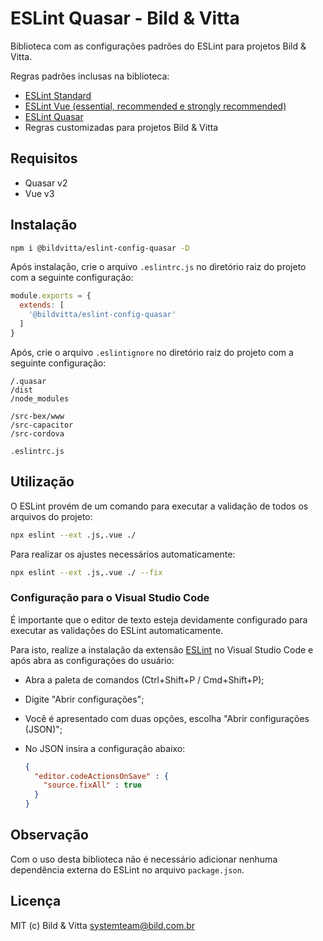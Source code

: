 ESLint Quasar - Bild & Vitta
===

Biblioteca com as configurações padrões do ESLint para projetos Bild & Vitta. 

Regras padrões inclusas na biblioteca:
* [ESLint Standard](https://github.com/standard/eslint-config-standard)
* [ESLint Vue (essential, recommended e strongly recommended)](https://github.com/vuejs/eslint-plugin-vue)
* [ESLint Quasar](https://github.com/quasarframework/eslint-plugin-quasar)
* Regras customizadas para projetos Bild & Vitta

## Requisitos
* Quasar v2
* Vue v3

## Instalação
```bash
npm i @bildvitta/eslint-config-quasar -D
```

Após instalação, crie o arquivo `.eslintrc.js` no diretório raiz do projeto com a seguinte configuração:

```js
module.exports = {
  extends: [
    '@bildvitta/eslint-config-quasar'
  ]
}
```

Após, crie o arquivo `.eslintignore` no diretório raiz do projeto com a seguinte configuração:

```
/.quasar
/dist
/node_modules

/src-bex/www
/src-capacitor
/src-cordova

.eslintrc.js
```

## Utilização
O ESLint provém de um comando para executar a validação de todos os arquivos do projeto:

```bash
npx eslint --ext .js,.vue ./
```

Para realizar os ajustes necessários automaticamente:
  
```bash
npx eslint --ext .js,.vue ./ --fix
```

### Configuração para o Visual Studio Code

É importante que o editor de texto esteja devidamente configurado para executar as validações do ESLint automaticamente. 

Para isto, realize a instalação da extensão [ESLint](https://marketplace.visualstudio.com/items?itemName=dbaeumer.vscode-eslint) no Visual Studio Code e após abra as configurações do usuário:
* Abra a paleta de comandos (Ctrl+Shift+P / Cmd+Shift+P);
* Digite "Abrir configurações";
* Você é apresentado com duas opções, escolha "Abrir configurações (JSON)";
* No JSON insira a configuração abaixo:

  ```json
  {
    "editor.codeActionsOnSave" : {
      "source.fixAll" : true
    }
  }
  ```

## Observação
Com o uso desta biblioteca não é necessário adicionar nenhuma dependência externa do ESLint no arquivo `package.json`.

## Licença
MIT (c) Bild & Vitta <systemteam@bild.com.br>